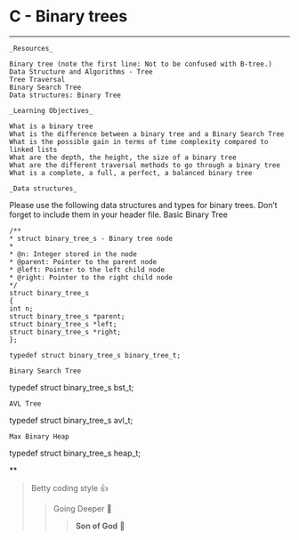 # C - Binary trees
***
    _Resources_

    Binary tree (note the first line: Not to be confused with B-tree.)
    Data Structure and Algorithms - Tree
    Tree Traversal
    Binary Search Tree
    Data structures: Binary Tree

    _Learning Objectives_

    What is a binary tree
    What is the difference between a binary tree and a Binary Search Tree
    What is the possible gain in terms of time complexity compared to linked lists
    What are the depth, the height, the size of a binary tree
    What are the different traversal methods to go through a binary tree
    What is a complete, a full, a perfect, a balanced binary tree

    _Data structures_

Please use the following data structures and types for binary trees. Don’t forget to include them in your header file.
    Basic Binary Tree

    /**
    * struct binary_tree_s - Binary tree node
    *
    * @n: Integer stored in the node
    * @parent: Pointer to the parent node
    * @left: Pointer to the left child node
    * @right: Pointer to the right child node
    */
    struct binary_tree_s
    {
    int n;
    struct binary_tree_s *parent;
    struct binary_tree_s *left;
    struct binary_tree_s *right;
    };

    typedef struct binary_tree_s binary_tree_t;

    Binary Search Tree
typedef struct binary_tree_s bst_t;

    AVL Tree
typedef struct binary_tree_s avl_t;

    Max Binary Heap
typedef struct binary_tree_s heap_t;

**
> Betty coding style :+1:
>> Going Deeper :muscle:
>>> __Son of God__ :clap: